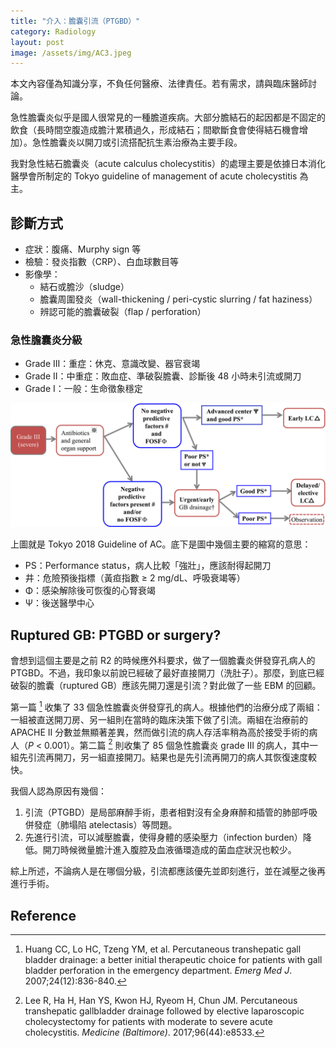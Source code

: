 ```yaml
---
title: "介入：膽囊引流（PTGBD）"
category: Radiology
layout: post
image: /assets/img/AC3.jpeg
---
```


本文內容僅為知識分享，不負任何醫療、法律責任。若有需求，請與臨床醫師討論。

急性膽囊炎似乎是國人很常見的一種膽道疾病。大部分膽結石的起因都是不固定的飲食（長時間空腹造成膽汁累積過久，形成結石；間歇斷食會使得結石機會增加）。急性膽囊炎以開刀或引流搭配抗生素治療為主要手段。

我對急性結石膽囊炎（acute calculus cholecystitis）的處理主要是依據日本消化醫學會所制定的 Tokyo guideline of management of acute cholecystitis 為主。

## 診斷方式

- 症狀：腹痛、Murphy sign 等
- 檢驗：發炎指數（CRP）、白血球數目等
- 影像學：
  - 結石或膽沙（sludge）
  - 膽囊周圍發炎（wall-thickening / peri-cystic slurring / fat haziness）
  - 辨認可能的膽囊破裂（flap / perforation）

### 急性膽囊炎分級

- Grade III：重症：休克、意識改變、器官衰竭
- Grade II：中重症：敗血症、準破裂膽囊、診斷後 48 小時未引流或開刀
- Grade I：一般：生命徵象穩定

![AC3](/assets/img/AC3.jpeg)

上圖就是 Tokyo 2018 Guideline of AC。底下是圖中幾個主要的縮寫的意思：

- PS：Performance status，病人比較「強壯」，應該耐得起開刀
- 井：危險預後指標（黃疸指數 ≥ 2 mg/dL、呼吸衰竭等）
- Φ：感染解除後可恢復的心腎衰竭
- Ψ：後送醫學中心

## Ruptured GB: PTGBD or surgery?

會想到這個主要是之前 R2 的時候應外科要求，做了一個膽囊炎併發穿孔病人的 PTGBD。不過，我印象以前說已經破了最好直接開刀（洗肚子）。那麼，到底已經破裂的膽囊（ruptured GB）應該先開刀還是引流？對此做了一些 EBM 的回顧。

第一篇 [^1] 收集了 33 個急性膽囊炎併發穿孔的病人。根據他們的治療分成了兩組：一組被直送開刀房、另一組則在當時的臨床決策下做了引流。兩組在治療前的 APACHE II 分數並無顯著差異，然而做引流的病人存活率稍為高於接受手術的病人（_P_ < 0.001）。第二篇 [^2] 則收集了 85 個急性膽囊炎 grade III 的病人，其中一組先引流再開刀，另一組直接開刀。結果也是先引流再開刀的病人其恢復速度較快。

我個人認為原因有幾個：

1. 引流（PTGBD）是局部麻醉手術，患者相對沒有全身麻醉和插管的肺部呼吸併發症（肺塌陷 atelectasis）等問題。
2. 先進行引流，可以減壓膽囊，使得身體的感染壓力（infection burden）降低。開刀時候微量膽汁進入腹腔及血液循環造成的菌血症狀況也較少。

綜上所述，不論病人是在哪個分級，引流都應該優先並即刻進行，並在減壓之後再進行手術。

## Reference

[^1]: Huang CC, Lo HC, Tzeng YM, et al. Percutaneous transhepatic gall bladder drainage: a better initial therapeutic choice for patients with gall bladder perforation in the emergency department. _Emerg Med J_. 2007;24(12):836-840.
[^2]: Lee R, Ha H, Han YS, Kwon HJ, Ryeom H, Chun JM. Percutaneous transhepatic gallbladder drainage followed by elective laparoscopic cholecystectomy for patients with moderate to severe acute cholecystitis. _Medicine (Baltimore)_. 2017;96(44):e8533.
